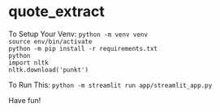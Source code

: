 # quote_extract


To Setup Your Venv: 
`python -m venv venv` </br>
`source env/bin/activate` </br>
`python -m pip install -r requirements.txt` </br>
`python` </br>
`import nltk` </br>
`nltk.download('punkt')` </br>

To Run This: 
`python -m streamlit run app/streamlit_app.py` 

Have fun!